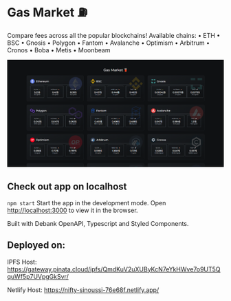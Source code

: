 # Gas Market ⛽

Compare fees across all the popular blockchains!
Available chains: 
• ETH
• BSC
• Gnosis
• Polygon
• Fantom
• Avalanche
• Optimism
• Arbitrum
• Cronos
• Boba
• Metis
• Moonbeam

![alt text](https://github.com/0xfuje/gas-market/blob/main/public/gasmarket.png)
## Check out app on localhost

`npm start`
Start the app in the development mode.
Open [http://localhost:3000](http://localhost:3000) to view it in the browser.

Built with Debank OpenAPI, Typescript and Styled Components.

## Deployed on:

IPFS Host: https://gateway.pinata.cloud/ipfs/QmdKuV2uXUByKcN7eYkHWve7o9UT5QquWf5p7UVpgGkSvr/

Netlify Host: https://nifty-sinoussi-76e68f.netlify.app/
